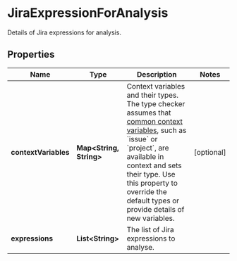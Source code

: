 

# JiraExpressionForAnalysis

Details of Jira expressions for analysis.

## Properties

| Name | Type | Description | Notes |
|------------ | ------------- | ------------- | -------------|
|**contextVariables** | **Map&lt;String, String&gt;** | Context variables and their types. The type checker assumes that [common context variables](https://developer.atlassian.com/cloud/jira/platform/jira-expressions/#context-variables), such as &#x60;issue&#x60; or &#x60;project&#x60;, are available in context and sets their type. Use this property to override the default types or provide details of new variables. |  [optional] |
|**expressions** | **List&lt;String&gt;** | The list of Jira expressions to analyse. |  |



